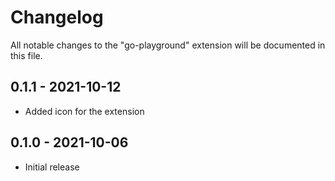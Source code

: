 # Changelog

All notable changes to the "go-playground" extension will be documented in this file.

## 0.1.1 - 2021-10-12

- Added icon for the extension

## 0.1.0 - 2021-10-06

- Initial release
